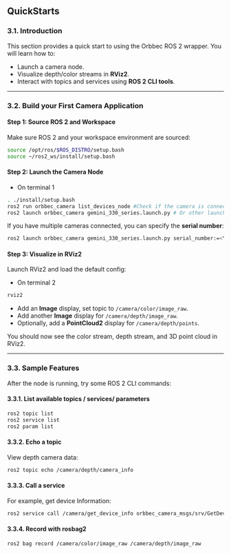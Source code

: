 ## QuickStarts

### 3.1. Introduction

This section provides a quick start to using the Orbbec ROS 2 wrapper.
You will learn how to:

* Launch a camera node.
* Visualize depth/color streams in **RViz2**.
* Interact with topics and services using **ROS 2 CLI tools**.

---

### 3.2. Build your First Camera Application

#### Step 1: Source ROS 2 and Workspace

Make sure ROS 2 and your workspace environment are sourced:

```bash
source /opt/ros/$ROS_DISTRO/setup.bash
source ~/ros2_ws/install/setup.bash
```

#### Step 2: Launch the Camera Node

- On terminal 1

```bash
. ./install/setup.bash
ros2 run orbbec_camera list_devices_node #Check if the camera is connected
ros2 launch orbbec_camera gemini_330_series.launch.py # Or other launch file, see below table
```

If you have multiple cameras connected, you can specify the **serial number**:

```bash
ros2 launch orbbec_camera gemini_330_series.launch.py serial_number:=<YourCameraSN>
```

#### Step 3: Visualize in RViz2

Launch RViz2 and load the default config:

- On terminal 2

```bash
rviz2
```

* Add an **Image** display, set topic to `/camera/color/image_raw`.
* Add another **Image** display for `/camera/depth/image_raw`.
* Optionally, add a **PointCloud2** display for `/camera/depth/points`.

You should now see the color stream, depth stream, and 3D point cloud in RViz2.

---

### 3.3. Sample Features

After the node is running, try some ROS 2 CLI commands:

#### 3.3.1. List available topics / services/ parameters

```bash
ros2 topic list
ros2 service list
ros2 param list
```

#### 3.3.2. Echo a topic

View depth camera data:

```bash
ros2 topic echo /camera/depth/camera_info
```

#### 3.3.3. Call a service

For example, get device Information:

```bash
ros2 service call /camera/get_device_info orbbec_camera_msgs/srv/GetDeviceInfo '{}'
```

#### 3.3.4. Record with rosbag2

```bash
ros2 bag record /camera/color/image_raw /camera/depth/image_raw
```

